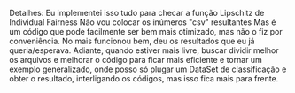 Detalhes:
Eu implementei isso tudo para checar a função Lipschitz de Individual Fairness
Não vou colocar os inúmeros "csv" resultantes
Mas é um código que pode facilmente ser bem mais otimizado, mas não o fiz por conveniência.
No mais funcionou bem, deu os resultados que eu já queria/esperava.
Adiante, quando estiver mais livre, buscar dividir melhor os arquivos e melhorar o código para ficar mais eficiente e tornar um exemplo 
generalizado, onde posso só plugar um DataSet de classificação e obter o resultado, interligando os códigos, mas isso fica mais para frente.